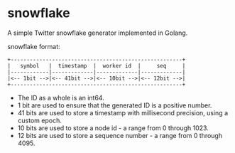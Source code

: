 # snowflake
A simple Twitter snowflake generator implemented in Golang.

snowflake format:
```
+------------------------------------------------------+
|   symbol   |  timestamp  |  worker id  |     seq     |
|------------|-------------|-------------|-------------|
|<-- 1bit -->|<-- 41bit -->|<-- 10bit -->|<-- 12bit -->|
+------------------------------------------------------+
```

* The ID as a whole is an int64.
* 1 bit are used to ensure that the generated ID is a positive number.
* 41 bits are used to store a timestamp with millisecond precision, using a custom epoch.
* 10 bits are used to store a node id - a range from 0 through 1023.
* 12 bits are used to store a sequence number - a range from 0 through 4095.
